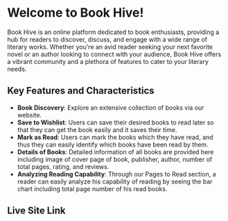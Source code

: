 # Welcome to Book Hive!

Book Hive is an online platform dedicated to book enthusiasts, providing a hub for readers to discover, discuss, and engage with a wide range of literary works. Whether you're an avid reader seeking your next favorite novel or an author looking to connect with your audience, Book Hive offers a vibrant community and a plethora of features to cater to your literary needs.



## Key Features and Characteristics
- **Book Discovery**: Explore an extensive collection of books via our website.
- **Save to Wishlist**: Users can save their desired books to read later so that they can get the book easily  and it saves their time.
- **Mark as Read**: Users can mark the books which they have read, and thus they can easily identify which books have been read by them.
- **Details of Books**: Detailed information of all books are provided here including image of cover page of book, publisher, author, number of total pages, rating, and reviews.
- **Analyzing Reading Capability**:  Through our Pages to Read section, a reader can  easily analyze his capability of reading by seeing the bar chart including total page number of his read books.

## Live Site Link




